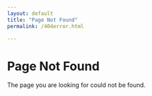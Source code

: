 ```yaml
---
layout: default
title: "Page Not Found"
permalink: /404error.html

---
```

# Page Not Found

The page you are looking for could not be found.
